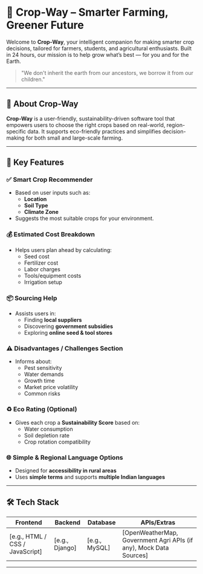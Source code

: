 # 🌾 Crop-Way – Smarter Farming, Greener Future

Welcome to **Crop-Way**, your intelligent companion for making smarter crop decisions, tailored for farmers, students, and agricultural enthusiasts. Built in 24 hours, our mission is to help grow what’s best — for you and for the Earth.

> "We don't inherit the earth from our ancestors, we borrow it from our children."

---

## 🌿 About Crop-Way

**Crop-Way** is a user-friendly, sustainability-driven software tool that empowers users to choose the right crops based on real-world, region-specific data. It supports eco-friendly practices and simplifies decision-making for both small and large-scale farming.

---

## 🧩 Key Features

### ✅ Smart Crop Recommender
- Based on user inputs such as:
  - **Location**
  - **Soil Type**
  - **Climate Zone**
- Suggests the most suitable crops for your environment.

### 💰 Estimated Cost Breakdown
- Helps users plan ahead by calculating:
  - Seed cost
  - Fertilizer cost
  - Labor charges
  - Tools/equipment costs
  - Irrigation setup

### 📦 Sourcing Help
- Assists users in:
  - Finding **local suppliers**
  - Discovering **government subsidies**
  - Exploring **online seed & tool stores**

### ⚠️ Disadvantages / Challenges Section
- Informs about:
  - Pest sensitivity
  - Water demands
  - Growth time
  - Market price volatility
  - Common risks

### ♻️ Eco Rating (Optional)
- Gives each crop a **Sustainability Score** based on:
  - Water consumption
  - Soil depletion rate
  - Crop rotation compatibility

### 🌐 Simple & Regional Language Options
- Designed for **accessibility in rural areas**
- Uses **simple terms** and supports **multiple Indian languages**

---

## 🛠️ Tech Stack

| Frontend | Backend | Database | APIs/Extras |
|----------|---------|----------|-------------|
| [e.g., HTML / CSS / JavaScript] | [e.g., Django] | [e.g., MySQL] | [OpenWeatherMap, Government Agri APIs (if any), Mock Data Sources] |

---

